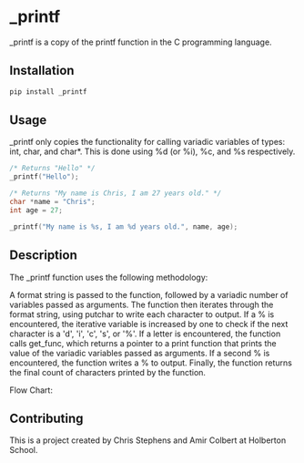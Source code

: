 # \_printf

\_printf is a copy of the printf function in the C programming language.

## Installation

```bash
pip install _printf
```

## Usage

\_printf only copies the functionality for calling variadic variables of types: int, char, and char\*. This is done using %d (or %i), %c, and %s respectively.

```c
/* Returns "Hello" */
_printf("Hello");

/* Returns "My name is Chris, I am 27 years old." */
char *name = "Chris";
int age = 27;

_printf("My name is %s, I am %d years old.", name, age);
```

## Description

The \_printf function uses the following methodology:

A format string is passed to the function, followed by a variadic number of variables passed as arguments. The function then iterates through the format string, using putchar to write each character to output. If a % is encountered, the iterative variable is increased by one to check if the next character is a 'd', 'i', 'c', 's', or '%'. If a letter is encountered, the function calls get\_func, which returns a pointer to a print function that prints the value of the variadic variables passed as arguments. If a second % is encountered, the function writes a % to output. Finally, the function returns the final count of characters printed by the function.

Flow Chart:

## Contributing

This is a project created by Chris Stephens and Amir Colbert at Holberton School.

